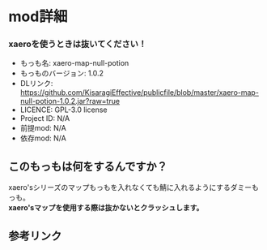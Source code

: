 # mod詳細

### xaeroを使うときは抜いてください！

- もっも名: xaero-map-null-potion
- もっものバージョン: 1.0.2
- DLリンク: https://github.com/KisaragiEffective/publicfile/blob/master/xaero-map-null-potion-1.0.2.jar?raw=true
- LICENCE: GPL-3.0 license 
- Project ID: N/A
- 前提mod: N/A
- 依存mod: N/A

## このもっもは何をするんですか？
xaero'sシリーズのマップもっもを入れなくても鯖に入れるようにするダミーもっも。<br>
**xaero'sマップを使用する際は抜かないとクラッシュします。**

## 参考リンク
